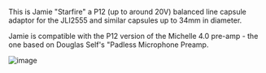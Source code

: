 This is Jamie "Starfire" a P12 (up to around 20V) balanced line capsule adaptor for the JLI2555 and similar capsules up to 34mm in diameter.

Jamie is compatible with the P12 version of the Michelle 4.0 pre-amp - the one based on Douglas Self's "Padless Microphone Preamp.

![image](https://github.com/user-attachments/assets/ff129e59-440c-4f67-86da-aecb79e3526a)
